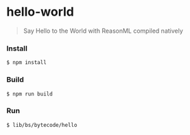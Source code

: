 # hello-world

> Say Hello to the World with ReasonML compiled natively

### Install

```
$ npm install
```

### Build

```
$ npm run build
```

### Run

```
$ lib/bs/bytecode/hello
```